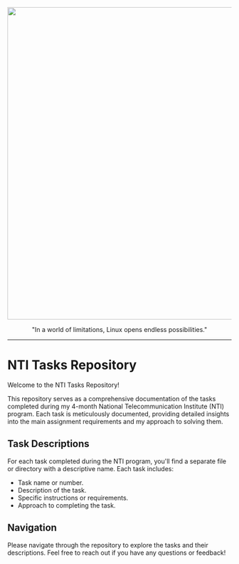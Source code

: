 <p align="center">
  <img src="https://github.com/mgtera200/Embedded-Linux-NTI/assets/127119775/74a4e839-9d83-4d6e-9113-4d4292e411ef" width=700>
</p>



<p align="center">"In a world of limitations, Linux opens endless possibilities."</p>








---

# NTI Tasks Repository

Welcome to the NTI Tasks Repository!

This repository serves as a comprehensive documentation of the tasks completed during my 4-month National Telecommunication Institute (NTI) program. Each task is meticulously documented, providing detailed insights into the main assignment requirements and my approach to solving them.


## Task Descriptions

For each task completed during the NTI program, you'll find a separate file or directory with a descriptive name. Each task includes:
- Task name or number.
- Description of the task.
- Specific instructions or requirements.
- Approach to completing the task.

## Navigation

Please navigate through the repository to explore the tasks and their descriptions. Feel free to reach out if you have any questions or feedback!


